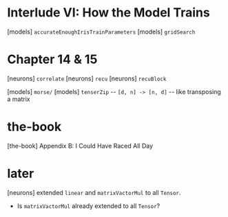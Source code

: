 # Interlude VI: How the Model Trains

[models] `accurateEnoughIrisTrainParameters`
[models] `gridSearch`

# Chapter 14 & 15

[neurons] `correlate`
[neurons] `recu`
[neurons] `recuBlock`

[models] `morse/`
[models] `tenserZip` -- `[d, n] -> [n, d]` -- like transposing a matrix

# the-book

[the-book] Appendix B: I Could Have Raced All Day

# later

[neurons] extended `linear` and `matrixVactorMul` to all `Tensor`.

- Is `matrixVactorMul` already extended to all `Tensor`?
